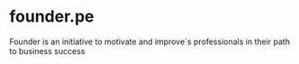 # founder.pe

Founder is an initiative to motivate and improve´s professionals in their path to business success
